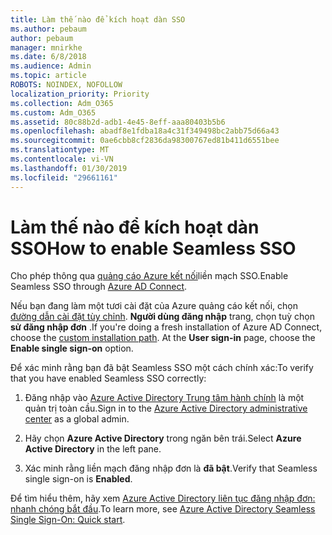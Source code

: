 ```yaml
---
title: Làm thế nào để kích hoạt dàn SSO
ms.author: pebaum
author: pebaum
manager: mnirkhe
ms.date: 6/8/2018
ms.audience: Admin
ms.topic: article
ROBOTS: NOINDEX, NOFOLLOW
localization_priority: Priority
ms.collection: Adm_O365
ms.custom: Adm_O365
ms.assetid: 80c88b2d-adb1-4e45-8eff-aaa80403b5b6
ms.openlocfilehash: abadf8e1fdba18a4c31f349498bc2abb75d66a43
ms.sourcegitcommit: 0ae6cbb8cf2836da98300767ed81b411d6551bee
ms.translationtype: MT
ms.contentlocale: vi-VN
ms.lasthandoff: 01/30/2019
ms.locfileid: "29661161"
---
```

# <a name="how-to-enable-seamless-sso"></a><span data-ttu-id="6706b-102">Làm thế nào để kích hoạt dàn SSO</span><span class="sxs-lookup"><span data-stu-id="6706b-102">How to enable Seamless SSO</span></span>

<span data-ttu-id="6706b-103">Cho phép thông qua [quảng cáo Azure kết nối](https://docs.microsoft.com/azure/active-directory/connect/active-directory-aadconnect)liền mạch SSO.</span><span class="sxs-lookup"><span data-stu-id="6706b-103">Enable Seamless SSO through [Azure AD Connect](https://docs.microsoft.com/azure/active-directory/connect/active-directory-aadconnect).</span></span>
  
<span data-ttu-id="6706b-p101">Nếu bạn đang làm một tươi cài đặt của Azure quảng cáo kết nối, chọn [đường dẫn cài đặt tùy chỉnh](https://docs.microsoft.com/azure/active-directory/connect/active-directory-aadconnect-get-started-custom). **Người dùng đăng nhập** trang, chọn tuỳ chọn **sử đăng nhập đơn** .</span><span class="sxs-lookup"><span data-stu-id="6706b-p101">If you're doing a fresh installation of Azure AD Connect, choose the [custom installation path](https://docs.microsoft.com/azure/active-directory/connect/active-directory-aadconnect-get-started-custom). At the **User sign-in** page, choose the **Enable single sign-on** option.</span></span> 
  
<span data-ttu-id="6706b-106">Để xác minh rằng bạn đã bật Seamless SSO một cách chính xác:</span><span class="sxs-lookup"><span data-stu-id="6706b-106">To verify that you have enabled Seamless SSO correctly:</span></span>
  
1. <span data-ttu-id="6706b-107">Đăng nhập vào [Azure Active Directory Trung tâm hành chính](https://aad.portal.azure.com) là một quản trị toàn cầu.</span><span class="sxs-lookup"><span data-stu-id="6706b-107">Sign in to the [Azure Active Directory administrative center](https://aad.portal.azure.com) as a global admin.</span></span> 
    
2. <span data-ttu-id="6706b-108">Hãy chọn **Azure Active Directory** trong ngăn bên trái.</span><span class="sxs-lookup"><span data-stu-id="6706b-108">Select **Azure Active Directory** in the left pane.</span></span> 
    
3. <span data-ttu-id="6706b-109">Xác minh rằng liền mạch đăng nhập đơn là **đã bật**.</span><span class="sxs-lookup"><span data-stu-id="6706b-109">Verify that Seamless single sign-on is **Enabled**.</span></span>
    
<span data-ttu-id="6706b-110">Để tìm hiểu thêm, hãy xem [Azure Active Directory liên tục đăng nhập đơn: nhanh chóng bắt đầu](https://docs.microsoft.com/azure/active-directory/connect/active-directory-aadconnect-sso-quick-start).</span><span class="sxs-lookup"><span data-stu-id="6706b-110">To learn more, see [Azure Active Directory Seamless Single Sign-On: Quick start](https://docs.microsoft.com/azure/active-directory/connect/active-directory-aadconnect-sso-quick-start).</span></span>
  

